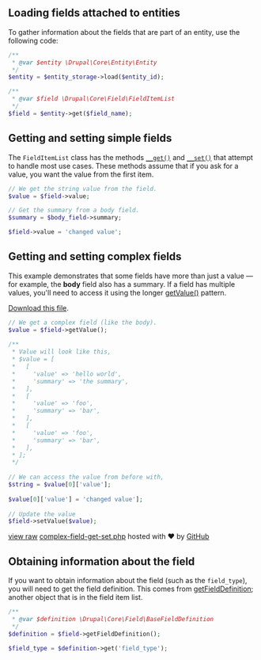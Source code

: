 <!--
{
"name" : "drupal-8-loading-and-editing-fields",
"version" : "0.0.1",
"title" : "Lesson 7.1 - Loading and editing fields",
"description" : "Loading and editing fields",
"freshnessDate" : 2015-12-11,
"homepage" : "https://docs.acquia.com/articles/drupal-8-loading-and-editing-fields",
"canonicalSource" : "https://docs.acquia.com/articles/drupal-8-loading-and-editing-fields",
"license" : "CC BY-SA"
}
-->

## Loading fields attached to entities

To gather information about the fields that are part of an entity, use the following code:

```php
/**
 * @var $entity \Drupal\Core\Entity\Entity
 */
$entity = $entity_storage->load($entity_id);

/**
 * @var $field \Drupal\Core\Field\FieldItemList
 */
$field = $entity->get($field_name);
```

<!-- @section -->

## Getting and setting simple fields

The `FieldItemList` class has the methods [`__get()`](https://api.drupal.org/api/drupal/core%21lib%21Drupal%21Core%21Field%21FieldItemList.php/function/FieldItemList%3A%3A__get/8) and [`__set()`](https://api.drupal.org/api/drupal/core%21lib%21Drupal%21Core%21Field%21FieldItemList.php/function/FieldItemList%3A%3A__set/8) that attempt to handle most use cases. These methods assume that if you ask for a value, you want the value from the first item.

```php
// We get the string value from the field.
$value = $field->value;

// Get the summary from a body field.
$summary = $body_field->summary;

$field->value = 'changed value';
```

<!-- @section -->

## Getting and setting complex fields

This example demonstrates that some fields have more than just a value — for example, the **body** field also has a summary. If a field has multiple values, you'll need to access it using the longer [getValue()](https://api.drupal.org/api/drupal/core%21lib%21Drupal%21Core%21Field%21FieldItemList.php/function/FieldItemList%3A%3AgetValue/8) pattern.

[Download this file](https://gist.github.com/acquialibrary/6d7b7aff228ce341f55f/archive/2d6d408853c562849266b7856fd0fc424574b112.zip).

```php
// We get a complex field (like the body).
$value = $field->getValue();
 
/**
 * Value will look like this,
 * $value = [
 *   [
 *     'value' => 'hello world',
 *     'summary' => 'the summary',
 *   ],
 *   [
 *     'value' => 'foo',
 *     'summary' => 'bar',
 *   ],
 *   [
 *     'value' => 'foo',
 *     'summary' => 'bar',
 *   ],
 * ];
 */
 
// We can access the value from before with,
$string = $value[0]['value'];
 
$value[0]['value'] = 'changed value'];
 
// Update the value
$field->setValue($value);
```
[view raw](https://gist.github.com/acquialibrary/6d7b7aff228ce341f55f/raw/2d6d408853c562849266b7856fd0fc424574b112/complex-field-get-set.php) [complex-field-get-set.php](https://gist.github.com/acquialibrary/6d7b7aff228ce341f55f#file-complex-field-get-set-php) hosted with ❤ by [GitHub](https://github.com)

<!-- @task, "text" : "Make sure you know how to get and set simple and complex field values of an entity." -->

<!-- @section -->

## Obtaining information about the field

If you want to obtain information about the field (such as the `field_type`), you will need to get the field definition. This comes from [getFieldDefinition](https://api.drupal.org/api/drupal/core%21lib%21Drupal%21Core%21Field%21FieldItemList.php/function/FieldItemList%3A%3AgetFieldDefinition/8); another object that is in the field item list.

```php
/**
 * @var $definition \Drupal\Core\Field\BaseFieldDefinition
 */
$definition = $field->getFieldDefinition();

$field_type = $definition->get('field_type');
```

<!-- @task, "text" : "Make sure you know how to get the definition of a field." -->
